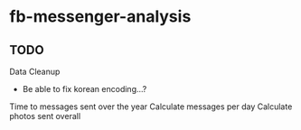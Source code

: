 # fb-messenger-analysis

## TODO

Data Cleanup
- Be able to fix korean encoding...?



Time to messages sent over the year
Calculate messages per day
Calculate photos sent overall
